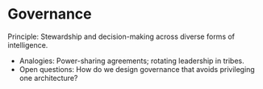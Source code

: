 # Governance

Principle: Stewardship and decision-making across diverse forms of intelligence.

- Analogies: Power-sharing agreements; rotating leadership in tribes.
- Open questions: How do we design governance that avoids privileging one architecture?
